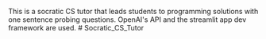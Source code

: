 This is a socratic CS tutor that leads students to programming solutions with one sentence probing questions. OpenAI's API and the streamlit app dev framework are used. # Socratic_CS_Tutor
